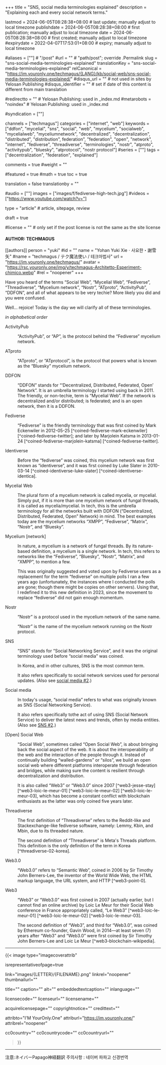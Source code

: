 +++
title = "SNS, social media terminologies explained"
description = "Explaining each and every social network terms."

lastmod = 2024-06-05T08:28:38+08:00                 # last update; manually adjust to local timezone
publishdate = 2024-06-05T08:28:38+08:00             # first publication; manually adjust to local timezone
date = 2024-06-05T08:28:38+08:00                    # first created; manually adjust to local timezone
#expirydate = 2022-04-07T17:53:01+08:00              # expiry; manually adjust to local timezone

#aliases = [""]                                        # "/post"
#url = ""                                              # "path/post"; override .Permalink
slug = "sns-social-media-terminologies-explained"
translationKey = "sns-social-media-terminologies-explained"
relCanonical = "https://im.youronly.one/techmagus/{LANG}/kb/social-web/sns-social-media-terminologies-explained/"
#disqus_url = ""                                       # not used in sites by Yelosan Publishing
#disqus_identifier = ""                                # set if date of this content is different from main translation

#redirectto = ""                                       # Yelosan Publishing: used in _index.md
#metarobots = "noindex"                                # Yelosan Publishing: used in _index.md

#syndication = [""]

channels = ["techmagus"]
categories = ["internet", "web"]
keywords = ["ddfon", "mycelial", "sns", "social", "web", "mycelium", "socialweb", "mycelialweb", "myceliumnetwork", "decentralized", "decentralization", "distributed", "distribution", federation", "federation", "open", "network", "internet", "fediverse", "threadiverse", "terminologies", "nostr", "atproto", "activitypub", "bluesky", "atprotocol", "nostr protocol"]
#series = [""]
tags = ["decentralization", "federation", "explained"]

comments = true
#weight = ""

#featured = true
#math = true
toc = true

translation = false
translationby = ""

#audio = [""]
images = ["images/f/fediverse-high-tech.jpg"]
#videos = ["https://www.youtube.com/watch?v="]

type = "article"                                             # article, sitepage, review

draft = true

#license = ""                                          # only set if the post license is not the same as the site license

#### AUTHOR: TECHMAGUS ####
[[authors]]
  person = "yuki"
  #id = ""
  name = "Yohan Yuki Xieㆍ사요한・謝雪矢"
  #name = "techmagus / テク魔法使い / 테크마법사"
  url = "https://im.youronly.one/techmagus/"
  avatar = "https://rsc.youronly.one/img/y/techmagus-Architetto-Esperiment-chimico.webp"
  #rel = "noopener"
+++

Have you heard of the terms “Social Web”, “Mycelial Web”, “Fediverse”, “Threadiverse”, “Mycelium network”, “Nostr”, “ATproto”, “ActivityPub”, “DDFON”, and all of what appears to be very techie? More likely you did and you were confused.

Well… rejoice! Today is the day we will clarify all of these terminologies.

<!--more-->

*in alphabetical order*

<dl>
  <dt id="def-activitypub">ActivityPub</dt>
  <dd id="def-activitypub-01">
    <p>“ActivityPub”, or “AP”, is the protocol behind the “Fediverse” mycelium network.</p>
  </dd>

  <dt id="def-atproto">ATproto</dt>
  <dd id="def-atproto-01">
    <p>“ATproto”, or “ATprotocol”, is the protocol that powers what is known as the “Bluesky” mycelium network.</p>
  </dd>

  <dt id="def-ddfon">DDFON</dt>
  <dd id="def-ddfon-01">
    <p>“DDFON” stands for “‘Decentralized, Distributed,  Federated, Open’ Network”. It is an umbrella terminology I started using back in 2011. The friendly, or non-techie, term is “Mycelial Web”. If the network is decentralized and/or distributed; is federated; and is an open network, then it is a DDFON.</p>
  </dd>

  <dt id="def-fediverse">Fediverse</dt>
  <dd id="def-fediverse-01">
    <p>“Fediverse” is the friendly terminology that was first coined by Mark Eckenwiler in 2012-05-25 [^coined-fediverse-mark-eckenwiler] [^coined-fediverse-twitter]; and later by Marjolein Katsma in 2013-01-24 [^coined-fediverse-marjolein-katsma] [^coined-fediverse-twitter].</p>
  </dd>

  <dt id="def-identiverse">Identiverse</dt>
  <dd id="def-identiverse-01">
    <p>Before the “fediverse” was coined, this mycelium network was first known as “identiverse”, and it was first coined by Luke Slater in 2010-03-14 [^coined-identiverse-luke-slater] [^coined-identiverse-identica].</p>
  </dd>

  <dt id="def-mycelial-web">Mycelial Web</dt>
  <dd id="def-mycelial-web-01">
    <p>The plural form of a mycelium network is called mycelia, or mycelial. Simply put, if it is more than one mycelium network of fungal threads, it is called as mycelia/mycelial. In tech, this is the umbrella terminology for all the networks built with DDFON (“Decentralized, Distributed, Federated, Open” Network) in mind. The best examples today are the mycelium networks “XMPP”, “Fediverse”, “Matrix”, “Nostr”, and “Bluesky”.</p>
  </dd>

  <dt id="def-mycelium-network">Mycelium [network]</dt>
  <dd id="def-mycelium-network-01">
    <p>In nature, a mycelium is a network of fungal threads. By its nature-based definition, a mycelium is a single network. In tech, this refers to networks like the “Fediverse”, “Bluesky”, “Nostr”, “Matrix”, and “XMPP”, to mention a few.</p>
    <p>This was originally suggested and voted upon by Fediverse users as a replacement for the term “fediverse” on multiple polls I ran a few years ago (unfortunately, the instances where I conducted the polls are gone; though there might be copies on other servers). Using that, I redefined it to this new definition in 2023, since the movement to replace “fediverse” did not gain enough momentum.</p>
  </dd>

  <dt id="def-nostr">Nostr</dt>
  <dd id="def-nostr-01">
    <p>“Nostr” is a protocol used in the mycelium network of the same name.</p>
  </dd>
  <dd id="def-nostr-01">
    <p>“Nostr” is the name of the mycelium network running on the Nostr protocol.</p>
  </dd>

  <dt id="def-sns">SNS</dt>
  <dd id="def-sns-01">
    <p>“SNS” stands for “Social Networking Service”, and it was the original terminology used before “social media” was coined.</p>
    <p>In Korea, and in other cultures, SNS is the most common term.</p>
  </dd>
  <dd id="def-sns-02">
    <p>It also refers specifically to social network services used for personal updates. (Also see <a href="#def-social-media-02">social media #2</a>.)</p>
  </dd>

  <dt id="def-social-media">Social media</dt>
  <dd id="def-social-media-01">
    <p>In today's usage, “social media” refers to what was originally known as SNS (Social Networking Service).</p>
  </dd>
  <dd id="def-social-media-02">
    <p>It also refers specifically tothe act of using SNS (Social Network Service) to deliver the latest news and trends, often by media entities. (Also see <a href="#def-sns-02">SNS #2</a>.)</p>
  </dd>

  <dt id="def-social-web">[Open] Social Web</dt>
  <dd>
    <p>“Social Web”, sometimes called “Open Social Web”, is about bringing back the social aspect of the web. It is about the interoperability of the web and the interaction of the people through it. Instead of continually building “walled-gardens” or “silos”, we build an open social web where different platforms interoperate through federation and bridges, while making sure the content is resilient through decentralization and distribution.</p>
    <p>It is also called “Web3” or “Web3.0” since 2007 [^web3-jesse-stay] [^web3-loic-le-meur-01] [^web3-loic-le-meur-02] [^web3-loic-le-meur-03], which has become a constant conflict with blockchain enthusiasts as the latter was only coined five years later.</p>
  </dd>

  <dt>Threadiverse</dt>
  <dd>
    <p>The first definition of “Threadiverse” refers to the Reddit-like and Stackexchange-like fediverse software, namely: Lemmy, Kbin, and Mbin, due to its threaded nature.</p>
  </dd>
  <dd>
    <p>The second definition of “Threadiverse” is Meta's Threads platform. This definition is the only definition of the term in Korea [^threadiverse-02-korea].</p>
  </dd>

  <dt id="def-web3-point-0">Web3.0</dt>
  <dd id="def-web3-point-0-01">
    <p>“Web3.0” refers to “Semantic Web”, coined in 2006 by Sir Timothy John Berners-Lee, the inventor of the World Wide Web, the HTML markup language, the URL system, and HTTP [^web3-point-0].</p>
  </dd>

  <dt id="def-web3">Web3</dt>
  <dd id="def-web3-01">
    <p>“Web3” or “Web3.0” was first coined in 2007 (actually earlier, but I cannot find an online archive) by Loic Le Meur for their Social Web conference in France appropriately called, “Le Web3” [^web3-loic-le-meur-01] [^web3-loic-le-meur-02] [^web3-loic-le-meur-03].</p>
  </dd>
  <dd id="def-web3-02">
    <p>The second definition of “Web3”, and third for “Web3.0”, was coined by Ethereum co-founder, Gavin Wood, in 2014—at least seven (7) years after “Web3” and “Web3.0” were first coined by Sir Timothy John Berners-Lee and Loic Le Meur [^web3-blockchain-wikipedia].</p>
  </dd>
</dl>

[^coined-fediverse-mark-eckenwiler]: Mark Eckenwiler: [Fully accessible from my part of the fediverse](https://twitter.com/20002ist/status/205736841578676224) (published: 2012-05-25) (archived: [1](https://web.archive.org/web/20221210090041/https://twitter.com/20002ist/status/205736841578676224) [2](https://archive.ph/AEF4N))
[^coined-fediverse-marjolein-katsma]: Marjolein Katsma: [good morning / #tzag #identiverse / fediverse :)](https://twitter.com/marjoleink/status/294319886602207232) (published: 2013-01-24) (archived: [1](https://archive.ph/Vdbej))
[^coined-fediverse-twitter]: Twitter search: [(fediverse) until:2013-01-31 since:2006-01-01](https://twitter.com/search?q=%28fediverse%29+until%3A2013-01-31+since%3A2006-01-01&f=live) (archived: [1](https://web.archive.org/web/20221210085942/https://twitter.com/search?q=%28fediverse%29+until%3A2013-01-31+since%3A2006-01-01&f=live) [2](https://archive.ph/7mRl5))
[^coined-identiverse-luke-slater]: Luke Slater: Time for bed. Goodnight Identiverse. Thank you for existing! (published: 2010-03-14) (archived: [1](https://web.archive.org/web/20100315074655/identi.ca/reality))
[^coined-identiverse-identica]: identi.ca: Notices tagged with identiverse (archived: [1](https://web.archive.org/web/20100523080641/identi.ca/tag/identiverse))
[^web3-jesse-stay]: Jesse Stay: [Just finished blogging about "the Social Web" (aka Web 3.0): http://tinyurl.com/yv7qs5](https://twitter.com/Jesse/status/84983022) (archive 2024-06-07: [[1](https://web.archive.org/web/20240607062216/https://x.com/Jesse/status/84983022)] [[2](https://archive.ph/fit4p)])

<!-- BGN: REPEAT ARCHIVING -->
[^web3-loic-le-meur-01]: Loic Le Meur: [merci pour le post sur les tarifs du Web3... faudra que je fasse un podcast la dessus un de ces 4](https://twitter.com/loic/status/280887522) (archive 2024-06-07: [[1]()] [[2]()])
[^web3-loic-le-meur-02]: Loic Le Meur: [going to bed with my 400 000 euros budget proposal for Le Web3 wifi proposal from one of a top wifi netwoks... can't believe it](https://twitter.com/loic/status/364794132) (archive 2024-06-07: [[1]()] [[2]()])
[^web3-loic-le-meur-03]: Loic Le Meur: [made Le Web3 wiki up at http://leweb3events.pbwiki.com/](https://twitter.com/loic/status/484783372) (archive 2024-06-07: [[1]()] [[2](https://archive.ph/G55mA)])
<!-- END: REPEAT ARCHIVING -->

[^threadiverse-02-korea]: 앱타쿠: [The word 'Threadiverse' I think korean users in fediverse use this word very popular. What you talked to me like Kbin, lemmy, mbin etc are very unpopular in korea( cause we already have too many major bulletin board websites) and that's why 'Threads + Fediverse = Threadiverse' is popular in korea](https://www.threads.net/@alternative00__/post/C7yslZkyp35) (archive 2024-06-07: [[1](https://web.archive.org/web/20240607071835/https://www.threads.net/@alternative00__/post/C7yslZkyp35)] [[2](https://archive.ph/MpLcJ)])
[^web3-point-0]: New York Times: [A 'more revolutionary' Web](https://www.nytimes.com/2006/05/23/technology/23iht-web.html) (archive 2024-06-07: [[1](https://web.archive.org/web/20240607073437/https://www.nytimes.com/2006/05/23/technology/23iht-web.html)] [[2](https://archive.ph/Ij31o)])
[^web3-blockchain-wikipedia]: Wikipedia: [Web3](https://en.wikipedia.org/wiki/Web3) (archive 2024-06-07: [[1](https://web.archive.org/web/20240607074253/https://en.wikipedia.org/wiki/Web3)] [[2](https://archive.ph/GWUtf)])

---

{{< image
  type="imagecoverattrib"

  isrepresentativeofpage=true

  link="images/{LETTER}/{FILENAME}.png"
  linkrel="noopener"
  thumbnailurl=""

  title=""
  caption=""
  alt=""
  embeddedtextcaption=""
  inlanguage=""

  licensecode=""
  licenseurl=""
  licensename=""

  acquirelicensepage=""
  copyrightnotice=""
  credittext=""

  attribto="I'M YourOnly.One"
  attriburl="https://im.youronly.one/"
  attribrel="noopener"

  cc0country=""
  cc0countrycode=""
  cc0countryurl=""
>}}

---

注意:ネイバーPapago神経翻訳
주의사항 : 네이버 파파고 신경번역
